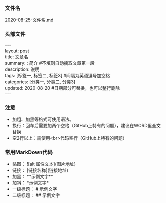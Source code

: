 ### 文件名
2020-08-25-文件名.md

### 头部文件
\---  
layout: post  
title: 文章名  
summary: : 简介 #不填则自动摘取文章第一段  
description: 说明  
tags: [标签一, 标签二, 标签3]  #间隔为英语逗号加空格  
categories: [分类一, 分类二, 分类3]  
updated: 2020-08-20 #日期部分可替换，也可以整行删除  
\---

### 注意
- 加粗、加黑等格式可使用语法。
- 换行：回车后需要加两个空格（GitHub上特有的问题），建议在WORD里全文替换
- 空2行以上：需使用\<br>代码空行（GitHub上特有的问题）

### 常用MarkDown代码
- 贴图： !\[alt 属性文本](图片地址)  
- 链接： \[链接名称\](链接地址)
- 加黑： \*\*示例文字\*\*
- 加斜： \*示例文字\*
- 一级标题： \# 示例文字 
- 二级标题： \#\# 示例文字
